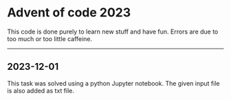 # Advent of code 2023
This code is done purely to learn new stuff and have fun.
Errors are due to too much or too little caffeine.
***
## 2023-12-01
This task was solved using a python Jupyter notebook.
The given input file is also added as txt file.